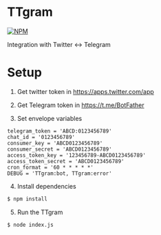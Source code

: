 # TTgram

[![NPM](https://nodei.co/npm/ttgram.png?downloads=true&downloadRank=true&stars=true)](https://nodei.co/npm/ttgram/)

Integration with Twitter <-> Telegram

# Setup
1. Get twitter token in https://apps.twitter.com/app

2. Get Telegram token in https://t.me/BotFather

3. Set envelope variables

```
telegram_token = 'ABCD:0123456789'
chat_id = '0123456789'
consumer_key = 'ABCD0123456789'
consumer_secret = 'ABCD0123456789'
access_token_key = '123456789-ABCD0123456789'
access_token_secret = 'ABCD0123456789'
cron_format = '60 * * * * *'
DEBUG = 'TTgram:bot, TTgram:error'
```

4. Install dependencies

```bash
$ npm install
```

5. Run the TTgram

```bash
$ node index.js
```
